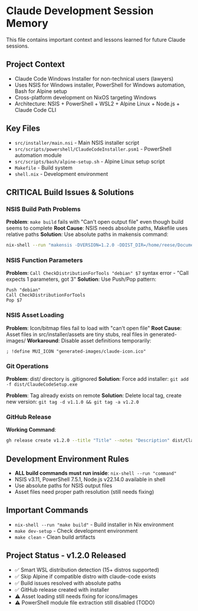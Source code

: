 # Claude Development Session Memory

This file contains important context and lessons learned for future Claude sessions.

## Project Context
- Claude Code Windows Installer for non-technical users (lawyers)
- Uses NSIS for Windows installer, PowerShell for Windows automation, Bash for Alpine setup
- Cross-platform development on NixOS targeting Windows
- Architecture: NSIS + PowerShell + WSL2 + Alpine Linux + Node.js + Claude Code CLI

## Key Files
- `src/installer/main.nsi` - Main NSIS installer script
- `src/scripts/powershell/ClaudeCodeInstaller.psm1` - PowerShell automation module  
- `src/scripts/bash/alpine-setup.sh` - Alpine Linux setup script
- `Makefile` - Build system
- `shell.nix` - Development environment

## CRITICAL Build Issues & Solutions

### NSIS Build Path Problems
**Problem**: `make build` fails with "Can't open output file" even though build seems to complete
**Root Cause**: NSIS needs absolute paths, Makefile uses relative paths
**Solution**: Use absolute paths in makensis command:
```bash
nix-shell --run "makensis -DVERSION=1.2.0 -DDIST_DIR=/home/reese/Documents/devprojects/claude-code-windows-installer/dist -DASSETS_DIR=generated-images -DBUILD_DIR=build src/installer/main.nsi"
```

### NSIS Function Parameters  
**Problem**: `Call CheckDistributionForTools "debian" $7` syntax error - "Call expects 1 parameters, got 3"
**Solution**: Use Push/Pop pattern:
```nsis
Push "debian"
Call CheckDistributionForTools  
Pop $7
```

### NSIS Asset Loading
**Problem**: Icon/bitmap files fail to load with "can't open file"
**Root Cause**: Asset files in src/installer/assets are tiny stubs, real files in generated-images/
**Workaround**: Disable asset definitions temporarily:
```nsis
; !define MUI_ICON "generated-images/claude-icon.ico"
```

### Git Operations
**Problem**: dist/ directory is .gitignored
**Solution**: Force add installer: `git add -f dist/ClaudeCodeSetup.exe`

**Problem**: Tag already exists on remote
**Solution**: Delete local tag, create new version: `git tag -d v1.1.0 && git tag -a v1.2.0`

### GitHub Release
**Working Command**:
```bash
gh release create v1.2.0 --title "Title" --notes "Description" dist/ClaudeCodeSetup.exe
```

## Development Environment Rules
- **ALL build commands must run inside**: `nix-shell --run "command"`
- NSIS v3.11, PowerShell 7.5.1, Node.js v22.14.0 available in shell
- Use absolute paths for NSIS output files
- Asset files need proper path resolution (still needs fixing)

## Important Commands
- `nix-shell --run "make build"` - Build installer in Nix environment
- `make dev-setup` - Check development environment
- `make clean` - Clean build artifacts

## Project Status - v1.2.0 Released
- ✅ Smart WSL distribution detection (15+ distros supported)
- ✅ Skip Alpine if compatible distro with claude-code exists  
- ✅ Build issues resolved with absolute paths
- ✅ GitHub release created with installer
- ⚠️ Asset loading still needs fixing for icons/images
- ⚠️ PowerShell module file extraction still disabled (TODO)